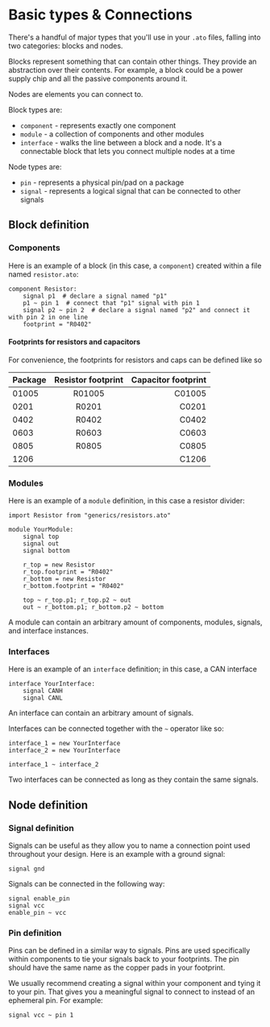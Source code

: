 # Basic types & Connections

There's a handful of major types that you'll use in your `.ato` files, falling into two categories: blocks and nodes.

Blocks represent something that can contain other things. They provide an abstraction over their contents. For example, a block could be a power supply chip and all the passive components around it.

Nodes are elements you can connect to.

Block types are:
- `component` - represents exactly one component
- `module` - a collection of components and other modules
- `interface` - walks the line between a block and a node. It's a connectable block that lets you connect multiple nodes at a time

Node types are:
- `pin` - represents a physical pin/pad on a package
- `signal` - represents a logical signal that can be connected to other signals


## Block definition

### Components

Here is an example of a block (in this case, a `component`) created within a file named `resistor.ato`:

```ato
component Resistor:
    signal p1  # declare a signal named "p1"
    p1 ~ pin 1  # connect that "p1" signal with pin 1
    signal p2 ~ pin 2  # declare a signal named "p2" and connect it with pin 2 in one line
    footprint = "R0402"
```

#### Footprints for resistors and capacitors

For convenience, the footprints for resistors and caps can be defined like so

| Package | Resistor footprint | Capacitor footprint |
| :------- | :------: | -------: |
| 01005 | R01005 | C01005 |
| 0201 | R0201 | C0201 |
| 0402 | R0402 | C0402 |
| 0603 | R0603 | C0603 |
| 0805 | R0805 | C0805 |
| 1206 |       | C1206 |

### Modules

Here is an example of a `module` definition, in this case a resistor divider:

```
import Resistor from "generics/resistors.ato"

module YourModule:
    signal top
    signal out
    signal bottom

    r_top = new Resistor
    r_top.footprint = "R0402"
    r_bottom = new Resistor
    r_bottom.footprint = "R0402"

    top ~ r_top.p1; r_top.p2 ~ out
    out ~ r_bottom.p1; r_bottom.p2 ~ bottom
```

A module can contain an arbitrary amount of components, modules, signals, and interface instances.

### Interfaces

Here is an example of an `interface` definition; in this case, a CAN interface

```
interface YourInterface:
    signal CANH
    signal CANL
```

An interface can contain an arbitrary amount of signals.

Interfaces can be connected together with the `~` operator like so:

```
interface_1 = new YourInterface
interface_2 = new YourInterface

interface_1 ~ interface_2
```

Two interfaces can be connected as long as they contain the same signals.

## Node definition

### Signal definition

Signals can be useful as they allow you to name a connection point used throughout your design. Here is an example with a ground signal:

```ato
signal gnd
```

Signals can be connected in the following way:

```ato
signal enable_pin
signal vcc
enable_pin ~ vcc
```

### Pin definition

Pins can be defined in a similar way to signals. Pins are used specifically within components to tie your signals back to your footprints. The pin should have the same name as the copper pads in your footprint.

We usually recommend creating a signal within your component and tying it to your pin. That gives you a meaningful signal to connect to instead of an ephemeral pin. For example:

```
signal vcc ~ pin 1
```
